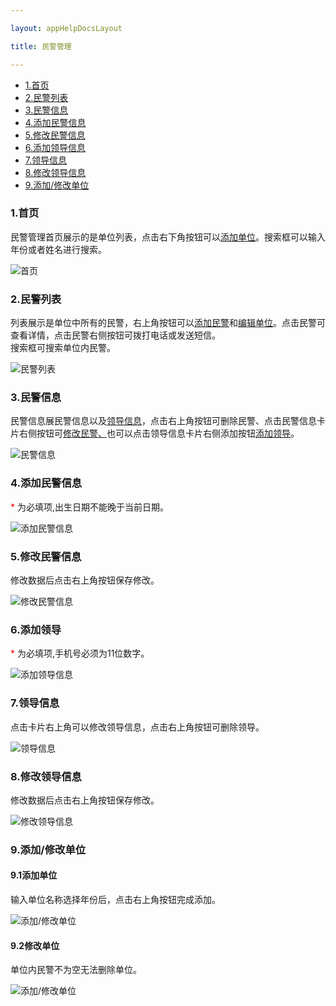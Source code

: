 ```yaml
---

layout: appHelpDocsLayout

title: 民警管理

---
```

<ul>
   <li><a href="#home">1.首页</a></li>
   <li><a href="#list">2.民警列表</a></li>
   <li><a href="#policeInfo">3.民警信息</a></li>
   <li><a href="#add_mj">4.添加民警信息</a></li>
   <li><a href="#edit_mj">5.修改民警信息</a></li>
   <li><a href="#add_ld">6.添加领导信息</a></li>
   <li><a href="#ld_info">7.领导信息</a></li>
   <li><a href="#edit_ld">8.修改领导信息</a></li>
   <li><a href="#edit_dw">9.添加/修改单位</a></li>
</ul>

### <span id="home">1.首页</span>

民警管理首页展示的是单位列表，点击右下角按钮可以<a href="#edit_dw">添加单位</a>。搜索框可以输入年份或者姓名进行搜索。

![首页](./img/policemanage/home.jpg)

### <span id="list">2.民警列表</span>

<span style="text-align: left;">列表展示是单位中所有的民警，右上角按钮可以<a href="#add_mj">添加民警</a>和<a href="#edit_dw">编辑单位</a>。点击民警可查看详情，点击民警右侧按钮可拨打电话或发送短信。<br>搜索框可搜索单位内民警。</span>

![民警列表](./img/policemanage/list.jpg)

### <span id="policeInfo">3.民警信息</span>

<span style="text-align: left;">民警信息展民警信息以及<a href="#ld_info">领导信息</a>，点击右上角按钮可删除民警、点击民警信息卡片右侧按钮可<a href="#edit_mj">修改民警、</a>也可以点击领导信息卡片右侧添加按钮<a href="#add_ld">添加领导</a>。</span>

![民警信息](./img/policemanage/police_info.jpg)

### <span id="add_mj">4.添加民警信息</span>

<span style="color:red;">*</span> 为必填项,出生日期不能晚于当前日期。

![添加民警信息](./img/policemanage/add_mj.jpg)

### <span id="edit_mj">5.修改民警信息</span>

修改数据后点击右上角按钮保存修改。

![修改民警信息](./img/policemanage/edit_mj.jpg)

### <span id="add_ld">6.添加领导</span>

<span style="color:red;">*</span> 为必填项,手机号必须为11位数字。

![添加领导信息](./img/policemanage/add_lingdao.jpg)

### <span id="ld_info">7.领导信息</span>

点击卡片右上角可以修改领导信息，点击右上角按钮可删除领导。

![领导信息](./img/policemanage/ld_info.jpg)

### <span id="edit_ld">8.修改领导信息</span>

修改数据后点击右上角按钮保存修改。

![修改领导信息](./img/policemanage/edit_ld.jpg)

### <span id="edit_dw">9.添加/修改单位</span>

#### 9.1添加单位
输入单位名称选择年份后，点击右上角按钮完成添加。

![添加/修改单位](./img/policemanage/add_dw.jpg)<br>

#### 9.2修改单位
单位内民警不为空无法删除单位。

![添加/修改单位](./img/policemanage/edit_dw.jpg)
